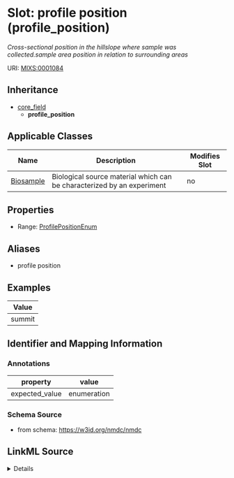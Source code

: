 # Slot: profile position (profile_position)


_Cross-sectional position in the hillslope where sample was collected.sample area position in relation to surrounding areas_



URI: [MIXS:0001084](https://w3id.org/mixs/0001084)




## Inheritance

* [core_field](core_field.md)
    * **profile_position**





## Applicable Classes

| Name | Description | Modifies Slot |
| --- | --- | --- |
[Biosample](Biosample.md) | Biological source material which can be characterized by an experiment |  no  |







## Properties

* Range: [ProfilePositionEnum](ProfilePositionEnum.md)



## Aliases


* profile position




## Examples

| Value |
| --- |
| summit |

## Identifier and Mapping Information





### Annotations

| property | value |
| --- | --- |
| expected_value | enumeration || occurrence | 1 |



### Schema Source


* from schema: https://w3id.org/nmdc/nmdc




## LinkML Source

<details>
```yaml
name: profile_position
annotations:
  expected_value:
    tag: expected_value
    value: enumeration
  occurrence:
    tag: occurrence
    value: '1'
description: Cross-sectional position in the hillslope where sample was collected.sample
  area position in relation to surrounding areas
title: profile position
examples:
- value: summit
from_schema: https://w3id.org/nmdc/nmdc
aliases:
- profile position
rank: 1000
is_a: core field
slot_uri: MIXS:0001084
multivalued: false
alias: profile_position
domain_of:
- Biosample
range: profile_position_enum

```
</details>
